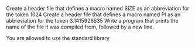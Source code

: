  
Create a header file that defines a macro named SIZE as an abbreviation for the token 1024
Create a header file that defines a macro named PI as an abbreviation for the token 3.1415926535
Write a program that prints the name of the file it was compiled from, followed by a new line.



You are allowed to use the standard library
